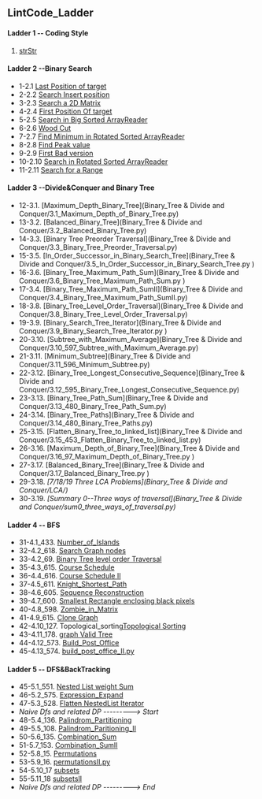 ## LintCode_Ladder

#### Ladder 1 -- Coding Style

1. [strStr](Binary_Search/1.1_strStr.py)

#### Ladder 2 --Binary Search

* 1-2.1 [Last Position of target](Binary_Search/2.1_Last_Position_of_Target.py)
* 2-2.2 [Search Insert position](Binary_Search/2.2_Search_Insert_position.py)
* 3-2.3 [Search a 2D Matrix](Binary_Search/2.3_Search_a2D_Matrix.py)
* 4-2.4 [First Position Of target](Binary_Search/2.4_First_Position_of_Target.py)
* 5-2.5 [Search in Big Sorted ArrayReader](Binary_Search/2.5_Search_in_Big_Sorted_Array.py)
* 6-2.6 [Wood Cut](Binary_Search/2.6_Wood_Cut.py)
* 7-2.7 [Find Minimum in Rotated Sorted ArrayReader](Binary_Search/2.7_Find_Minimum_in_Rotated_Sorted_Array.py)
* 8-2.8 [Find Peak value](Binary_Search/2.8_Find_Peak_Value.py)
* 9-2.9 [First Bad version](Binary_Search/2.9_First_Bad_Version.py)
* 10-2.10 [Search in Rotated Sorted ArrayReader](Binary_Search/2.10_Search_In_Rotated_Sorted_Array.py)
* 11-2.11 [Search for a Range](Binary_Search/2.11_Search_For_A_Range.py)

#### Ladder 3 --Divide&Conquer and Binary Tree
* 12-3.1. [Maximum_Depth_Binary_Tree](Binary_Tree & Divide and Conquer/3.1_Maximum_Depth_of_Binary_Tree.py)
* 13-3.2. [Balanced_Binary_Tree](Binary_Tree & Divide and Conquer/3.2_Balanced_Binary_Tree.py)
* 14-3.3. [Binary Tree Preorder Traversal](Binary_Tree & Divide and Conquer/3.3_Binary_Tree_Preorder_Traversal.py)
* 15-3.5. [In_Order_Successor_in_Binary_Search_Tree](Binary_Tree & Divide and Conquer/3.5_In_Order_Successor_in_Binary_Search_Tree.py	)
* 16-3.6. [Binary_Tree_Maximum_Path_Sum](Binary_Tree & Divide and Conquer/3.6_Binary_Tree_Maximum_Path_Sum.py	)
* 17-3.4. [Binary_Tree_Maximum_Path_SumII](Binary_Tree & Divide and Conquer/3.4_Binary_Tree_Maximum_Path_SumII.py)
* 18-3.8. [Binary_Tree_Level_Order_Traversal](Binary_Tree & Divide and Conquer/3.8_Binary_Tree_Level_Order_Traversal.py)
* 19-3.9. [Binary_Search_Tree_Iterator](Binary_Tree & Divide and Conquer/3.9_Binary_Search_Tree_Iterator.py	)
* 20-3.10. [Subtree_with_Maximum_Average](Binary_Tree & Divide and Conquer/3.10_597_Subtree_with_Maximum_Average.py)
* 21-3.11. [Minimum_Subtree](Binary_Tree & Divide and Conquer/3.11_596_Minimum_Subtree.py)
* 22-3.12. [Binary_Tree_Longest_Consecutive_Sequence](Binary_Tree & Divide and Conquer/3.12_595_Binary_Tree_Longest_Consecutive_Sequence.py)
* 23-3.13. [Binary_Tree_Path_Sum](Binary_Tree & Divide and Conquer/3.13_480_Binary_Tree_Path_Sum.py)
* 24-3.14. [Binary_Tree_Paths](Binary_Tree & Divide and Conquer/3.14_480_Binary_Tree_Paths.py)
* 25-3.15. [Flatten_Binary_Tree_to_linked_list](Binary_Tree & Divide and Conquer/3.15_453_Flatten_Binary_Tree_to_linked_list.py)
* 26-3.16. [Maximum_Depth_of_Binary_Tree](Binary_Tree & Divide and Conquer/3.16_97_Maximum_Depth_of_Binary_Tree.py	)
* 27-3.17. [Balanced_Binary_Tree](Binary_Tree & Divide and Conquer/3.17_Balanced_Binary_Tree.py	)
* 29-3.18. *[7/18/19 Three LCA Problems](Binary_Tree & Divide and Conquer/LCA/)*
* 30-3.19. *[Summary 0--Three ways of traversal](Binary_Tree & Divide and Conquer/sum0_three_ways_of_traversal.py)*

#### Ladder 4 -- BFS
* 31-4.1_433. [Number_of_Islands](Breadth_First_Search/4.1_433_Number_of_Islands.py)
* 32-4.2_618. [Search Graph nodes](Breadth_First_Search/4.2_618_Search_Graph_nodes.py)
* 33-4.2_69. [Binary Tree level order Traversal](Breadth_First_Search/4.2_69_Binary_Tree_level_order_Traversal.py)
* 35-4.3_615. [Course Schedule](Breadth_First_Search/4.3_615_Course_Schedule.py)
* 36-4.4_616. [Course Schedule II](Breadth_First_Search/4.4_616_Course_Schedule_II.py)
* 37-4.5_611. [Knight_Shortest_Path](Breadth_First_Search/4.5_611_Knight_Shortest_Path.py	)
* 38-4.6_605. [Sequence Reconstruction](Breadth_First_Search/4.6_Sequence_Construction.py)
* 39-4.7_600. [Smallest Rectangle enclosing black pixels](Breadth_First_Search/4.7_600_Smallest_Rectangle_enclosing_black_pixels.py)
* 40-4.8_598. [Zombie_in_Matrix](Breadth_First_Search/4.8_598_Zombie_in_Matrix.py)
* 41-4.9_615. [Clone Graph](Breadth_First_Search/4.9_137_Clone_Graph.py)
* 42-4.10_127. Topological_sorting[Topological Sorting](Breadth_First_Search/4.10_127_Topological_sorting.py)
* 43-4.11_178. [graph Valid Tree](Breadth_First_Search/4.11_178_graph_valid_Tree.py)
* 44-4.12_573. [Build_Post_Office](Breadth_First_Search/4.12_573_Build_Post_Office.py	)
* 45-4.13_574. [build_post_office_II.py](Breadth_First_Search/4.13_574_build_post_office_II.py)

#### Ladder 5 -- DFS&BackTracking

* 45-5.1_551. [Nested List weight Sum](Breadth_First_Search/5.1_551_Nested_List_weight_Sum.py)
* 46-5.2_575. [Expression_Expand](Breadth_First_Search/5.2_575_Expression_Expand.py)
* 47-5.3_528. [Flatten NestedList Iterator](Breadth_First_Search/5.3_528_Flatten_Nested_List_Iterator.py)
* *Naive Dfs and related DP ---------> Start*
* 48-5.4_136. [Palindrom_Partitioning](Breadth_First_Search/naive_dfs_and_its_dp/5.4_136_Palindrom_Partitioning.py)
* 49-5.5_108. [Palindrom_Paritioning_II](Breadth_First_Search/naive_dfs_and_its_dp/5.5_108_Palindrom_Paritioning_II.py)
* 50-5.6_135. [Combination_Sum](Breadth_First_Search/naive_dfs_and_its_dp/5.6_135_Combination_Sum.py)
* 51-5.7_153. [Combination_SumII](Breadth_First_Search/naive_dfs_and_its_dp/5.7_153_Combination_SumII.py)
* 52-5.8_15. [Permutations](Breadth_First_Search/naive_dfs_and_its_dp/5.8_15_Permutations.py)
* 53-5.9_16. [permutationsII.py](Breadth_First_Search/naive_dfs_and_its_dp/5.9_16_permutationsII.py	)
* 54-5.10_17 [subsets](Breadth_First_Search/naive_dfs_and_its_dp/5.10_17_subsets.py)
* 55-5.11_18 [subsetsII](Breadth_First_Search/naive_dfs_and_its_dp/5.11_18_subsetsII.py	)
* *Naive Dfs and related DP ---------> End*


